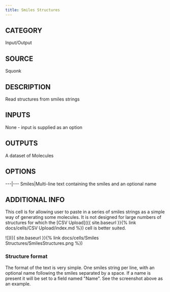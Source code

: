 ```yaml
---
title: Smiles Structures
---
```


## CATEGORY
Input/Output

## SOURCE
Squonk

## DESCRIPTION
Read structures from smiles strings

## INPUTS
None - input is supplied as an option

## OUTPUTS
A dataset of Molecules

## OPTIONS

---|---
Smiles|Multi-line text containing the smiles and an optional name

## ADDITIONAL INFO
This cell is for allowing user to paste in a series of smiles strings as a simple way of generating some molecules. It is not designed for large numbers of structures for which the [CSV Upload]({{ site.baseurl }}{% link docs/cells/CSV Upload/index.md %}) cell is better suited.

![]({{ site.baseurl }}{% link docs/cells/Smiles Structures/SmilesStructures.png %})

### Structure format

The format of the text is very simple. One smiles string per line, with an optional name following the smiles separated by a space. If a name is present it will be set to a field named "Name". See the screenshot above as an example.
